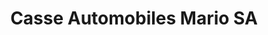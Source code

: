 ---
title: "Casse Automobiles Mario SA"
url: /gonfreville-lorcher/casse-automobiles-mario-sa/
shop: réparation de voitures
---